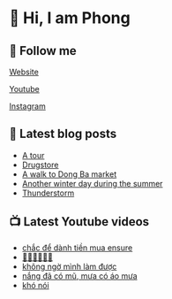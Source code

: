 # 👋 Hi, I am Phong

## 🔗 Follow me

[Website](https://phongever.xyz "Website")

[Youtube](https://www.youtube.com/@phongever "Youtube")

[Instagram](https://www.instagram.com/phongever "Instagram")

## 📝 Latest blog posts

<!-- BLOG-POST-LIST:START -->
- [A tour](https://phongever.xyz/blog/a-tour/)
- [Drugstore](https://phongever.xyz/blog/drugstore/)
- [A walk to Dong Ba market](https://phongever.xyz/blog/a-walk-to-dong-ba-market/)
- [Another winter day during the summer](https://phongever.xyz/blog/another-winter-day-during-the-summer/)
- [Thunderstorm](https://phongever.xyz/blog/thunderstorm-1/)
<!-- BLOG-POST-LIST:END -->

## 📺 Latest Youtube videos

<!-- YOUTUBE-VIDEO-LIST:START -->
- [chắc để dành tiền mua ensure](https://www.youtube.com/shorts/TzIsdtHwjb4)
- [🤔🤔🤔🤔🤔🤔](https://www.youtube.com/shorts/D2LshAcgtpQ)
- [không ngờ mình làm được](https://www.youtube.com/shorts/uABOkPp-_QA)
- [nắng đã có mũ, mưa có áo mưa](https://www.youtube.com/shorts/LJiQRvC-xEo)
- [khó nói](https://www.youtube.com/shorts/aHXOaAp6sTw)
<!-- YOUTUBE-VIDEO-LIST:END -->
